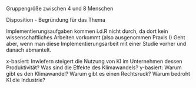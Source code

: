 Gruppengröße zwischen 4 und 8 Menschen

Disposition - Begründung für das Thema

Implementierungsaufgaben kommen i.d.R nicht durch, da dort kein wissenschaftliches Arbeiten vorkommt (also ausgenommen Praxis I)
Geht aber, wenn man diese Implementierungsarbeit mit einer Studie vorher und danach abmantelt.

x-basiert: Inwiefern steigert die Nutzung von KI im Unternehmen dessen Produktivität? Was sind die Effekte des Klimawandels?
y-basiert: Warum gibt es den Klimawandel? Warum gibt es einen Rechtsruck? Warum bedroht KI die Industrie?